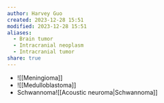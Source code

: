 ```yaml
---
author: Harvey Guo
created: 2023-12-28 15:51
modified: 2023-12-28 15:51
aliases:
  - Brain tumor
  - Intracranial neoplasm
  - Intracranial tumor
share: true
---
```

- ![[Meningioma]]
- ![[Medulloblastoma]]
- Schwannoma![[Acoustic neuroma|Schwannoma]]


